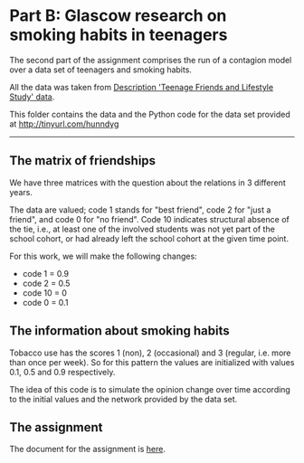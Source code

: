 # Part B: Glascow research on smoking habits in teenagers

The second part of the assignment comprises the run of a contagion model over a data set of teenagers and smoking habits.

All the data was taken from [Description 'Teenage Friends and Lifestyle Study' data](https://www.stats.ox.ac.uk/~snijders/siena/Glasgow_data.htm).

This folder contains the data and the Python code for the data set provided at http://tinyurl.com/hunndyg

----


## The matrix of friendships

We have three matrices with the question about the relations in 3 different years.

The data are valued; code 1 stands for "best friend", code 2 for "just a friend", and code 0 for "no friend".
Code 10 indicates structural absence of the tie, i.e., at least one of the involved students was not yet part of the
school cohort, or had already left the school cohort at the given time point.

For this work, we will make the following changes:

* code 1 = 0.9
* code 2 = 0.5
* code 10 = 0
* code 0 = 0.1

## The information about smoking habits

Tobacco use has the scores 1 (non), 2 (occasional) and 3 (regular, i.e. more than once per week). So for this pattern
the values are initialized with values 0.1, 0.5 and 0.9 respectively.

The idea of this code is to simulate the opinion change over time according to the initial values and the network
provided by the data set.

## The assignment

The document for the assignment is [here](Assignment06v2.pdf).
